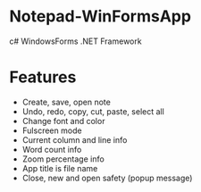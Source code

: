 # Notepad-WinFormsApp
c# WindowsForms .NET Framework

# Features

- Create, save, open note
- Undo, redo, copy, cut, paste, select all
- Change font and color
- Fulscreen mode
- Current column and line info
- Word count info
- Zoom percentage info
- App title is file name
- Close, new and open safety (popup message)
